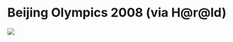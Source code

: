 <!--
id: 30322513
link: http://tumblr.atmos.org/post/30322513/beijing-olympics-2008-via-h-r-ld
slug: beijing-olympics-2008-via-h-r-ld
date: Sun Mar 30 2008 22:36:24 GMT-0700 (PDT)
publish: 2008-03-030
tags: 
title: Beijing Olympics 2008 (via H@r@ld)
-->


Beijing Olympics 2008 (via H@r@ld)
==================================

![](http://25.media.tumblr.com/ZyX8Upfyn785mhmfcSROhsfl_400.jpg)

